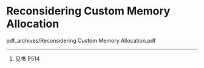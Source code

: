 # Reconsidering Custom Memory Allocation

pdf_archives/Reconsidering Custom Memory Allocation.pdf

---
1. 见书 P514
